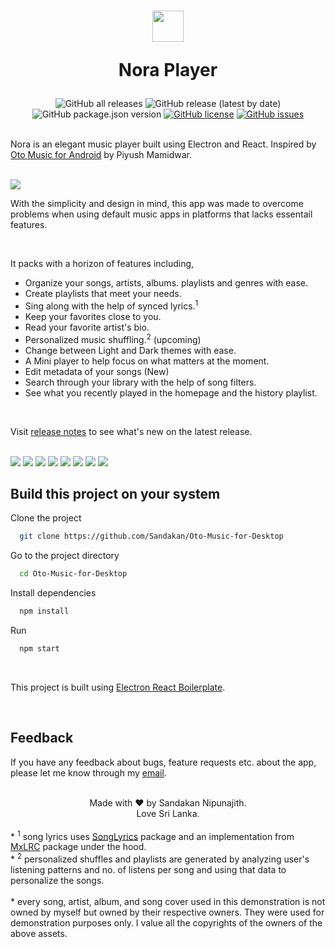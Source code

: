  <h1 align="center">
   <img class="logo" src="assets/images/png/logo_light_mode.png" width="50px">
   <p>Nora Player</p>
 </h1>
 <div align="center">
  <img alt="GitHub all releases" src="https://img.shields.io/github/downloads/Sandakan/Oto-Music-for-Desktop/total?label=all%20time%20downloads&style=for-the-badge">
  <img alt="GitHub release (latest by date)" src="https://img.shields.io/github/downloads/Sandakan/Oto-Music-for-Desktop/v1.0.0-alpha/total?style=for-the-badge">
  <img alt="GitHub package.json version" src="https://img.shields.io/github/package-json/v/Sandakan/Oto-Music-for-Desktop?color=blue&label=latest%20version&style=for-the-badge">
  <a href="https://github.com/Sandakan/Oto-Music-for-Desktop/blob/master/LICENSE"><img alt="GitHub license" src="https://img.shields.io/github/license/Sandakan/Oto-Music-for-Desktop?style=for-the-badge"></a>
  <a href="https://github.com/Sandakan/Oto-Music-for-Desktop/issues"><img alt="GitHub issues" src="https://img.shields.io/github/issues/Sandakan/Oto-Music-for-Desktop?style=for-the-badge"></a>
 </div>

 <br/>

<p>
   Nora is an elegant music player built using Electron and React. Inspired by <a href="https://play.google.com/store/apps/details?id=com.piyush.music&gl=us">Oto Music for Android</a> by Piyush Mamidwar.
</p>

<br/>

<img src="assets/other/Frame 48.png">

<br/>

<p>With the simplicity and design in mind, this app was made to overcome problems when using default music apps in platforms that lacks essentail features.</p>

<br>

<p>
   It packs with a horizon of features including,
   <ul>
      <li>Organize your songs, artists, albums. playlists and genres with ease.</li>
      <li>Create playlists that meet your needs.</li>
      <li>Sing along with the help of synced lyrics.<sup>1</sup></li>
      <li>Keep your favorites close to you.</li>
      <li>Read your favorite artist's bio.</li>
      <li>Personalized music shuffling.<sup>2</sup> (upcoming)</li>
      <li>Change between Light and Dark themes with ease.</li>
      <li>A Mini player to help focus on what matters at the moment.</li>
      <li>Edit metadata of your songs (New)</li>
      <li>Search through your library with the help of song filters.</li>
      <li>See what you recently played in the homepage and the history playlist.</li>
   </ul>
</p>

<br>

<p>Visit <a href="/changelog.md">release notes</a> to see what's new on the latest release.</p>

<br>

<img src="assets/other/Frame 51.png">
<img src="assets/other/Frame 50.png">
<img src="assets/other/Frame 55.png">
<img src="assets/other/Frame 49.png">
<img src="assets/other/Frame 53.png">
<img src="assets/other/Frame 56.png">
<img src="assets/other/Frame 54.png">
<img src="assets/other/Frame 57.png">

<br/>

## Build this project on your system

Clone the project

```bash
  git clone https://github.com/Sandakan/Oto-Music-for-Desktop
```

Go to the project directory

```bash
  cd Oto-Music-for-Desktop
```

Install dependencies

```bash
  npm install
```

Run

```bash
  npm start
```

<br>

<span>This project is built using <a href="https://github.com/electron-react-boilerplate/electron-react-boilerplate">Electron React Boilerplate</a>.</span>

<br>

<h2>Feedback</h2>
<p>If you have any feedback about bugs, feature requests etc. about the app, please let me know through my <a href="mailto:sandakannipunajith@gmail.com">email</a>.</p>

<br>

<footer>
 <center>
   <div>
     Made with <span class="heart">&#10084;</span> by Sandakan Nipunajith.
    <br>
    Love Sri Lanka.
   </div>
 </center>

<br>

<div class="footnotes">* <sup>1</sup> song lyrics uses <a href="https://www.npmjs.com/package/songlyrics">SongLyrics</a> package and an implementation from <a href="https://github.com/fashni/MxLRC">MxLRC</a> package under the hood.</div>

<div class="footnotes">* <sup>2</sup> personalized shuffles and playlists are generated by analyzing user's listening patterns and no. of listens per song and using that data to personalize the songs.</div>

<br/>

<div class="footnotes">* every song, artist, album, and song cover used in this demonstration is not owned by myself but owned by their respective owners. They were used for demonstration purposes only. I value all the copyrights of the owners of the above assets.</div>

</footer>
